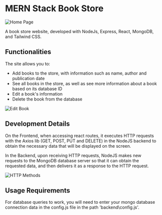 # MERN Stack Book Store

![Home Page](https://i.imgur.com/vcbMEZi.png)

A book store website, developed with NodeJs, Express, React, MongoDB, and Tailwind CSS.

## Functionalities

The site allows you to:

- Add books to the store, with information such as name, author and publication date
- See all books in the store, as well as see more information about a book based on its database ID
- Edit a book's information
- Delete the book from the database

![Edit Book](https://i.imgur.com/xoNM5j5.png)

## Development Details

On the Frontend, when accessing react routes, it executes HTTP requests with the Axios lib (GET, POST, PUT and DELETE) in the NodeJS backend to obtain the necessary data that will be displayed on the screen.

In the Backend, upon receiving HTTP requests, NodeJS makes new requests to the MongoDB database server so that it can obtain the requested data, and then delivers it as a response to the HTTP request.

![HTTP Methods](https://i.imgur.com/zuw9ZOF.png)

## Usage Requirements

For database queries to work, you will need to enter your mongo database connection data in the config.js file in the path 'backend\config.js'.

